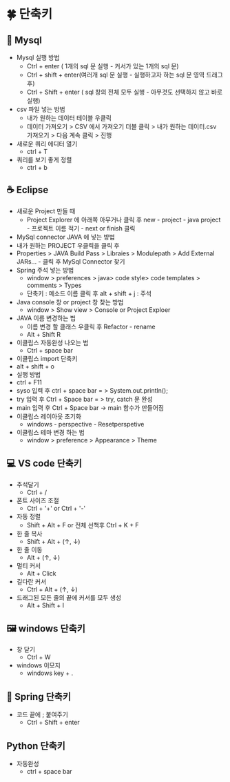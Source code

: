 # 🍀 단축키
## 🦈 Mysql
- Mysql 실행 방법
  - Ctrl + enter ( 1개의 sql 문 실행 - 커서가 있는 1개의 sql 문)
  - Ctrl + shift + enter(여러개 sql 문 실행 - 실행하고자 하는 sql 문 영역 드래그 후)
  - Ctrl + Shift + enter ( sql 창의 전체 모두 실행 - 아무것도 선택하지 않고 바로 실행)
- csv 파일 넣는 방법
  - 내가 원하는 데이터 테이블 우클릭
  - 데이터 가져오기  > CSV 에서 가져오기 더블 클릭 > 내가 원하는 데이터.csv 가져오기 > 다음 계속 클릭 > 진행
- 새로운 쿼리 에디터 열기 
  - ctrl + T
- 쿼리를 보기 좋게 정렬
  - ctrl + b
## ☕ Eclipse
- 새로운 Project 만들 때
  - Project Explorer 에 아래쪽 아무거나 클릭 후 new - project - java project - 프로젝트 이름 적기 - next or finish 클릭
-  MySql connector JAVA 에 넣는 방법
  - 내가 원하는 PROJECT 우클릭을 클릭 후
  - Properties > JAVA Build Pass > Libraies > Modulepath > Add External JARs... -  클릭 후 MySql Connector 찾기
- Spring 주석 넣는 방법
  - window > preferences > java> code style> code templates > comments > Types
  - 단축키 : 메소드 이름 클릭 후 alt + shift + j : 주석
- Java console 창 or project 창 찾는 방법
  - window > Show view > Console or Project Exploer 
- JAVA 이름 변경하는 법
  - 이름 변경 할 클래스 우클릭 후 Refactor - rename
  - Alt + Shift R 
- 이클립스 자동완성 나오는 법
  - Ctrl + space bar
- 이클립스 import 단축키
 - alt + shift + o
- 실행 방법
 - ctrl + F11
- syso 입력 후 ctrl + space bar = > System.out.println();
- try 입력 후 Ctrl + Space bar = > try, catch 문 완성
- main 입력 후 Ctrl + Space bar -> main 함수가 만들어짐
- 이클립스 레이아웃 초기화
  - windows - perspective - Resetperspetive
- 이클립스 테마 변경 하는 법
  - window > preference > Appearance > Theme


## 💻  VS code 단축키
- 주석달기
  - Ctrl + /
- 폰트 사이즈 조절
  - Ctrl + '+' or Ctrl + '-' 
- 자동 정렬
  - Shift + Alt + F or 전체 선책후 Ctrl + K + F
- 한 줄 복사
  - Shift + Alt + (↑, ↓)
- 한 줄 이동
  - Alt + (↑, ↓)
- 멀티 커서
  - Alt + Click
- 길다란 커서
  - Ctrl + Alt + (↑, ↓)
- 드래그된 모든 줄의 끝에 커서를 모두 생성
  - Alt + Shift + I
## 🖼 windows 단축키
- 창 닫기
  - Ctrl + W
- windows 이모지
  - windows key + .

## 🌿 Spring 단축키
- 코드 끝에 ; 붙여주기
  - Ctrl + Shift + enter

## Python 단축키
- 자동완성
  - ctrl + space bar 